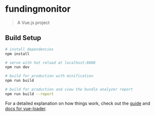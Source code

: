 # fundingmonitor

> A Vue.js project

## Build Setup

``` bash
# install dependencies
npm install

# serve with hot reload at localhost:8080
npm run dev

# build for production with minification 
npm run build

# build for production and view the bundle analyzer report
npm run build --report
```

For a detailed explanation on how things work, check out the [guide](http://vuejs-templates.github.io/webpack/) and [docs for vue-loader](http://vuejs.github.io/vue-loader).
